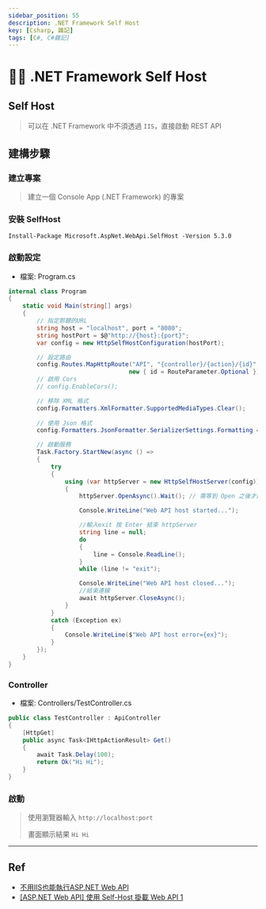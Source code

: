 ```yaml
---
sidebar_position: 55
description: .NET Framework Self Host 
key: [Csharp, 雜記]
tags: [C#, C#雜記]
---
```


# 👩‍💻 .NET Framework Self Host

## Self Host

> 可以在 .NET Framework 中不須透過 `IIS`，直接啟動 REST API

## 建構步驟

### 建立專案

> 建立一個 Console App (.NET Framework) 的專案

### 安裝 SelfHost

```shell
Install-Package Microsoft.AspNet.WebApi.SelfHost -Version 5.3.0
```

### 啟動設定

- 檔案: Program.cs

```csharp
internal class Program
{
    static void Main(string[] args)
    {
        // 指定聆聽的URL
        string host = "localhost", port = "8080";
        string hostPort = $@"http://{host}:{port}";
        var config = new HttpSelfHostConfiguration(hostPort);

        // 設定路由
        config.Routes.MapHttpRoute("API", "{controller}/{action}/{id}",
                                  new { id = RouteParameter.Optional });
        // 啟用 Cors
        // config.EnableCors();

        // 移除 XML 格式
        config.Formatters.XmlFormatter.SupportedMediaTypes.Clear();
        
        // 使用 Json 格式
        config.Formatters.JsonFormatter.SerializerSettings.Formatting = Newtonsoft.Json.Formatting.Indented;

        // 啟動服務
        Task.Factory.StartNew(async () =>
        {
            try
            {
                using (var httpServer = new HttpSelfHostServer(config))
                {
                    httpServer.OpenAsync().Wait(); // 需等到 Open 之後才能進行其他事項

                    Console.WriteLine("Web API host started...");

                    //輸入exit 按 Enter 結束 httpServer
                    string line = null;
                    do
                    {
                        line = Console.ReadLine();
                    }
                    while (line != "exit");

                    Console.WriteLine("Web API host closed...");
                    //結束連線
                    await httpServer.CloseAsync();
                }
            }
            catch (Exception ex)
            {
                Console.WriteLine($"Web API host error={ex}");
            }
        });
    }
}
```

### Controller

- 檔案: Controllers/TestController.cs

```csharp
public class TestController : ApiController
{
    [HttpGet]
    public async Task<IHttpActionResult> Get()
    {
        await Task.Delay(100);
        return Ok("Hi Hi");
    }
}
```

### 啟動

> 使用瀏覽器輸入 `http://localhost:port`
>
> 畫面顯示結果 `Hi Hi`

---

## Ref

- [不用IIS也能執行ASP.NET Web API](https://blog.darkthread.net/blog/self-host-web-api/)
- [[ASP.NET Web API] 使用 Self-Host 掛載 Web API 1](https://dotblogs.com.tw/yc421206/2020/02/01/via_self_host_create_web_api)
